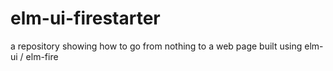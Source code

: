 # elm-ui-firestarter
a repository showing how to go from nothing to a web page built using elm-ui / elm-fire
